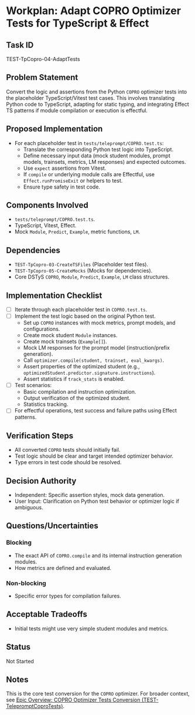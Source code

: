 # Workplan: Adapt COPRO Optimizer Tests for TypeScript & Effect

## Task ID
TEST-TpCopro-04-AdaptTests

## Problem Statement
Convert the logic and assertions from the Python `COPRO` optimizer tests into the placeholder TypeScript/Vitest test cases. This involves translating Python code to TypeScript, adapting for static typing, and integrating Effect TS patterns if module compilation or execution is effectful.

## Proposed Implementation
- For each placeholder test in `tests/teleprompt/COPRO.test.ts`:
    - Translate the corresponding Python test logic into TypeScript.
    - Define necessary input data (mock student modules, prompt models, trainsets, metrics, LM responses) and expected outcomes.
    - Use `expect` assertions from Vitest.
    - If `compile` or underlying module calls are Effectful, use `Effect.runPromiseExit` or helpers to test.
    - Ensure type safety in test code.

## Components Involved
- `tests/teleprompt/COPRO.test.ts`.
- TypeScript, Vitest, Effect.
- Mock `Module`, `Predict`, `Example`, metric functions, `LM`.

## Dependencies
- `TEST-TpCopro-03-CreateTSFiles` (Placeholder test files).
- `TEST-TpCopro-05-CreateMocks` (Mocks for dependencies).
- Core DSTyS `COPRO`, `Module`, `Predict`, `Example`, `LM` class structures.

## Implementation Checklist
- [ ] Iterate through each placeholder test in `COPRO.test.ts`.
- [ ] Implement the test logic based on the original Python test.
    - Set up `COPRO` instances with mock metrics, prompt models, and configurations.
    - Create mock student `Module` instances.
    - Create mock trainsets (`Example[]`).
    - Mock LM responses for the prompt model (instruction/prefix generation).
    - Call `optimizer.compile(student, trainset, eval_kwargs)`.
    - Assert properties of the optimized student (e.g., `optimizedStudent.predictor.signature.instructions`).
    - Assert statistics if `track_stats` is enabled.
- [ ] Test scenarios:
    - Basic compilation and instruction optimization.
    - Output verification of the optimized student.
    - Statistics tracking.
- [ ] For effectful operations, test success and failure paths using Effect patterns.

## Verification Steps
- All converted `COPRO` tests should initially fail.
- Test logic should be clear and target intended optimizer behavior.
- Type errors in test code should be resolved.

## Decision Authority
- Independent: Specific assertion styles, mock data generation.
- User Input: Clarification on Python test behavior or optimizer logic if ambiguous.

## Questions/Uncertainties
### Blocking
- The exact API of `COPRO.compile` and its internal instruction generation modules.
- How metrics are defined and evaluated.

### Non-blocking
- Specific error types for compilation failures.

## Acceptable Tradeoffs
- Initial tests might use very simple student modules and metrics.

## Status
Not Started

## Notes
This is the core test conversion for the `COPRO` optimizer.
For broader context, see [Epic Overview: COPRO Optimizer Tests Conversion (TEST-TelepromptCoproTests)](../../docs/planning/workplans/TEST-TelepromptCoproTests.md).